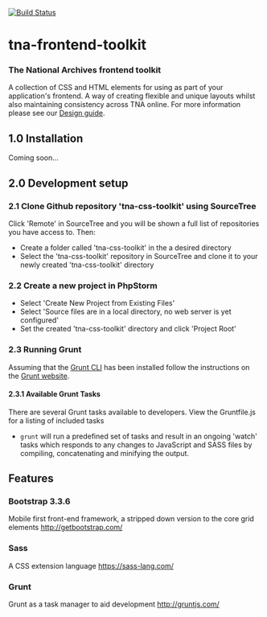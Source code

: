 [![Build Status](https://travis-ci.org/nationalarchives/tna-css-toolkit.svg?branch=master)](https://travis-ci.org/nationalarchives/tna-css-toolkit)

# tna-frontend-toolkit

### The National Archives frontend toolkit

A collection of CSS and HTML elements for using as part of your application's frontend. A way of creating flexible and unique layouts whilst also maintaining consistency across TNA online. For more information please see our [Design guide](http://www.nationalarchives.gov.uk/design-guide/).

## 1.0 Installation

Coming soon...

## 2.0 Development setup

### 2.1 Clone Github repository 'tna-css-toolkit' using SourceTree

Click 'Remote' in SourceTree and you will be shown a full list of repositories you have access to. Then: 

* Create a folder called 'tna-css-toolkit' in the a desired directory
* Select the 'tna-css-toolkit' repository in SourceTree and clone it to your newly created 'tna-css-toolkit' directory

### 2.2 Create a new project in PhpStorm

* Select 'Create New Project from Existing Files' 
* Select 'Source files are in a local directory, no web server is yet configured' 
* Set the created 'tna-css-toolkit' directory and click 'Project Root'

### 2.3 Running Grunt

Assuming that the [Grunt CLI](https://gruntjs.com/getting-started#installing-the-cli) has been installed follow the instructions on the [Grunt website](http://gruntjs.com/getting-started#working-with-an-existing-grunt-project).

#### 2.3.1 Available Grunt Tasks 

There are several Grunt tasks available to developers. View the Gruntfile.js for a listing of included tasks

* ```grunt``` will run a predefined set of tasks and result in an ongoing 'watch' tasks which responds to any changes to JavaScript and SASS files by compiling, concatenating and minifying the output.

## Features

### Bootstrap 3.3.6

Mobile first front-end framework, a stripped down version to the core grid elements http://getbootstrap.com/

### Sass

A CSS extension language https://sass-lang.com/

### Grunt

Grunt as a task manager to aid development http://gruntjs.com/

